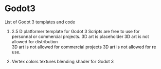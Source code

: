# Godot3

List of Godot 3 templates and code 

1) 2.5 D platformer template for Godot 3
   Scripts are free to use for personnal or commercial projects.
   3D art is placeholder
   3D art is not allowed for distribution   
   3D art is not allowed for commercial projects 
   3D art is not allowed for re use.
   

2) Vertex colors textures blending shader for Godot 3


